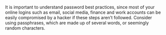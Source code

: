 It is important to understand password best practices, since most of your online logins such as email, social media, finance and work accounts can be easily compromised by a hacker if these steps aren’t followed. Consider using passphrases, which are made up of several words, or seemingly random characters.